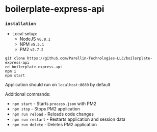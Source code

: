 # boilerplate-express-api

### `installation`

- Local setup:
    - NodeJS `v8.8.1`
    - NPM `v5.5.1`
    - PM2 `v2.7.2`

```$xslt
git clone https://github.com/Parellin-Technologies-LLC/boilerplate-express-api
cd boilerplate-express-api
npm i
npm start
```

Application should run on `localhost:8080` by default

Additional commands:

- `npm start` - Starts `process.json` with PM2
- `npm stop` - Stops PM2 application
- `npm run reload` - Reloads code changes
- `npm run restart` - Restarts application and session data
- `npm run delete` - Deletes PM2 application